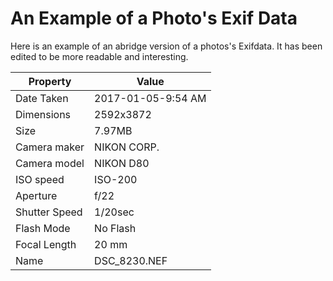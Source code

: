 # An Example of a Photo's Exif Data

Here is an example of an abridge version of a photos's Exifdata. It has been edited to be more readable and interesting.

|Property|Value|
|--------|------|
|Date Taken|2017-01-05-9:54 AM|
|Dimensions|2592x3872|
|Size|7.97MB|
|Camera maker|NIKON CORP.|
|Camera model|NIKON D80|
|ISO speed|ISO-200|
|Aperture|f/22|
|Shutter Speed|1/20sec|
|Flash Mode|No Flash|
|Focal Length|20 mm|
|Name|DSC_8230.NEF|

